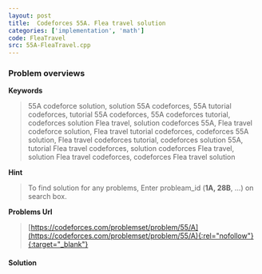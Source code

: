 ```yaml
---
layout: post
title:  Codeforces 55A. Flea travel solution
categories: ['implementation', 'math']
code: FleaTravel
src: 55A-FleaTravel.cpp
---
```

### **Problem overviews**

**Keywords**
> 55A codeforce solution, solution 55A codeforces, 55A tutorial codeforces, tutorial 55A codeforces, 55A codeforces tutorial, codeforces solution Flea travel, solution codeforces 55A, Flea travel codeforce solution, Flea travel tutorial codeforces, codeforces 55A solution, Flea travel codeforces tutorial, codeforces solution 55A, tutorial Flea travel codeforces, solution codeforces Flea travel, solution Flea travel codeforces, codeforces Flea travel solution

**Hint**
> To find solution for any problems, Enter probleam_id (**1A, 28B**, ...) on search box. 

**Problems Url**
> [https://codeforces.com/problemset/problem/55/A](https://codeforces.com/problemset/problem/55/A){:rel="nofollow"}{:target="_blank"}

#### **Solution**



